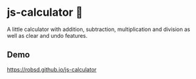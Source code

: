 # js-calculator 🧮

A little calculator with addition, subtraction, multiplication and division as well as clear and undo features.

## Demo

https://robsd.github.io/js-calculator